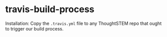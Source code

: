# travis-build-process

Installation: Copy the `.travis.yml` file to any ThoughtSTEM repo that ought
to trigger our build process.




